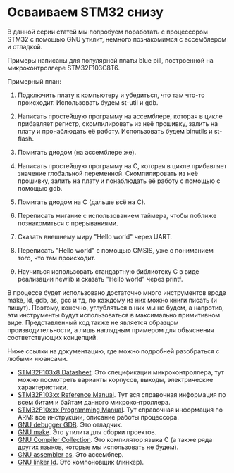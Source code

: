 # Осваиваем STM32 снизу

В данной серии статей мы попробуем поработать с процессором STM32 с помощью GNU
утилит, немного познакомимся с ассемблером и отладкой.

Примеры написаны для популярной платы blue pill, построенной на микроконтроллере
STM32F103C8T6.

Примерный план:

1. Подключить плату к компьютеру и убедиться, что там что-то происходит.
   Использовать будем st-util и gdb.

2. Написать простейшую программу на ассемблере, которая в цикле прибавляет
   регистр, скомпилировать из неё прошивку, залить на плату и пронаблюдать её
   работу. Использовать будем binutils и st-flash.

3. Помигать диодом (на ассемблере же).

4. Написать простейшую программу на C, которая в цикле прибавляет значение
   глобальной переменной. Скомпилировать из неё прошивку, залить на плату и
   понаблюдать её работу с помощью с помощью gdb.

5. Помигать диодом на С (дальше всё на С).

6. Переписать мигание с использованием таймера, чтобы поближе познакомиться с
   прерываниями.

7. Сказать внешнему миру "Hello world" через UART.

8. Переписать "Hello world" с помощью CMSIS, уже с пониманием того, что там
   происходит.

9. Научиться использовать стандартную библиотеку C в виде реализации newlib и
   сказать "Hello world" через printf.

В процессе будет использовано достаточно много инструментов вроде make, ld, gdb,
as, gcc и тд, по каждому из них можно книги писать (и пишут). Поэтому, конечно,
углубляться в них мы не будем, а напротив, эти инструменты будут использоваться
в максимально примитивном виде. Представленный код также не является образцом
производительности, а лишь наглядным примером для объяснения соответствующих
концепций.

Ниже ссылки на документацию, где можно подробней разобраться с любыми нюансами.

- [STM32F103x8 Datasheet](https://www.st.com/resource/en/datasheet/stm32f103c8.pdf).
  Это спецификации микроконтроллера, тут можно посмотреть варианты корпусов,
  выходы, электрические характеристики.
- [STM32F103xx Reference Manual](https://www.st.com/resource/en/reference_manual/rm0008-stm32f101xx-stm32f102xx-stm32f103xx-stm32f105xx-and-stm32f107xx-advanced-armbased-32bit-mcus-stmicroelectronics.pdf).
  Тут вся справочная информация по всем битам и байтам данного микроконтроллера.
- [STM32F10xxx Programming Manual](https://www.st.com/resource/en/programming_manual/pm0056-stm32f10xxx20xxx21xxxl1xxxx-cortexm3-programming-manual-stmicroelectronics.pdf).
  Тут справочная информация по ARM: все инструкции, описание работы процессора.
- [GNU debugger GDB](https://sourceware.org/gdb/current/onlinedocs/gdb.html/).
  Это отладчик.
- [GNU make](https://www.gnu.org/software/make/manual/html_node/index.html). Это
  утилита для сборки проектов.
- [GNU Compiler Collection](https://gcc.gnu.org/onlinedocs/gcc-12.3.0/gcc/). Это
  компилятор языка C (а также ряда других языков, которые мы использовать не
  будем).
- [GNU assembler as](https://sourceware.org/binutils/docs/as/). Это ассемблер.
- [GNU linker ld](https://sourceware.org/binutils/docs/ld/). Это компоновщик
  (линкер).
